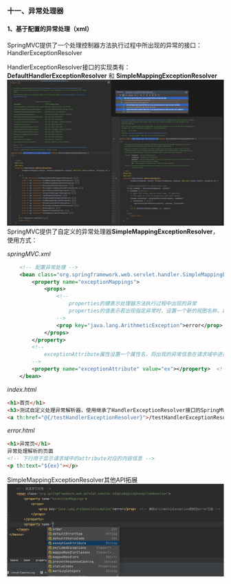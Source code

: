 ### 十一、异常处理器
#### 1、基于配置的异常处理（xml）
SpringMVC提供了一个处理控制器方法执行过程中所出现的异常的接口：HandlerExceptionResolver

HandlerExceptionResolver接口的实现类有：**DefaultHandlerExceptionResolver** 和 **SimpleMappingExceptionResolver**
![01_HandlerExceptionResolver](readme_pic/01_HandlerExceptionResolver.jpg)
SpringMVC提供了自定义的异常处理器**SimpleMappingExceptionResolver**，使用方式：

_springMVC.xml_
```xml
    <!-- 配置异常处理 -->
    <bean class="org.springframework.web.servlet.handler.SimpleMappingExceptionResolver">
        <property name="exceptionMappings">
            <props>
                <!--
                    properties的键表示处理器方法执行过程中出现的异常
                    properties的值表示若出现指定异常时，设置一个新的视图名称，跳转到指定页面
                -->
                <prop key="java.lang.ArithmeticException">error</prop>  <!-- 捕获ArithmeticException跳转到error页面 -->
            </props>
        </property>
        <!--
            exceptionAttribute属性设置一个属性名，将出现的异常信息在请求域中进行共享
        -->
        <property name="exceptionAttribute" value="ex"></property>  <!-- 设置将异常信息共享在请求域中的键，用于视图中展示信息-->
    </bean>
```
_index.html_
```html
<h1>首页</h1>
<h3>测试自定义处理异常解析器，使用继承了HandlerExceptionResolver接口的SpringMVC自定义的异常处理器"SimpleMappingExceptionResolver"</h3>
<a th:href="@{/testHandlerExceptionResolver}">/testHandlerExceptionResolver ，测试处理异常解析，捕获ArithmeticException异常，并解析视图到error页面</a>
```
_error.html_
```html
<h1>异常页</h1>
异常处理解析的页面
<!-- 下行用于显示请求域中的attribute对应的内容信息 -->
<p th:text="${ex}"></p>
```
SimpleMappingExceptionResolver其他API拓展
![02_SimpleMappingExceptionResolver_prop](readme_pic/02_SimpleMappingExceptionResolver_prop.jpg)